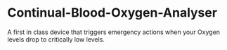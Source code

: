 # Continual-Blood-Oxygen-Analyser
A first in class device that triggers emergency actions when your Oxygen levels drop to critically low levels.

